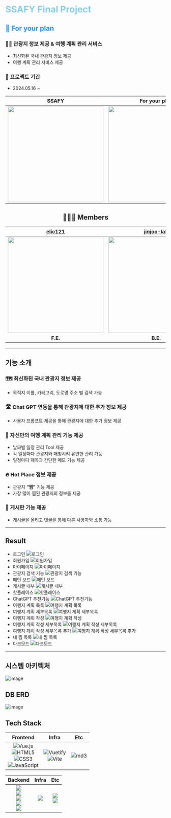 # <span style="color:skyblue">SSAFY Final Project</span>

## <span style="color:dodgerblue">📒 For your plan</span>

### 👨‍💻 관광지 정보 제공 & 여행 계획 관리 서비스

- 최신화된 국내 관광지 정보 제공
- 여행 계획 관리 서비스 제공

### 📅 **프로젝트 기간**

- 2024.05.16 ~

<div align="center">

| SSAFY                                                                                                       | For your plan                                                                                             |
| ----------------------------------------------------------------------------------------------------------- | --------------------------------------------------------------------------------------------------------- |
| <img src="https://github.com/ssafyFinalProject/.github/blob/main/profile/asset/ssafy-logo.png" width="300"> | <img src="https://github.com/ssafyFinalProject/.github/blob/main/profile/asset/fyp-logo.png" width="300"> |

## 🙇🏻‍♂️ **Members**

<div align="center">

|                    [elic121](https://github.com/elic121)                     |                 [jinjoo-lab](https://github.com/jinjoo-lab)                  |
| :--------------------------------------------------------------------------: | :--------------------------------------------------------------------------: |
| <img src="https://avatars.githubusercontent.com/u/87183040?v=4" width="300"> | <img src="https://avatars.githubusercontent.com/u/84346055?v=4" width="300"> |
|                                   **F.E.**                                   |                                   **B.E.**                                   |

---

<div align="left">

## 기능 소개

### **🗺️ 최신화된 국내 관광지 정보 제공**

- 목적지 이름, 카테고리, 도로명 주소 별 검색 가능

### **🛣️ Chat GPT 연동을 통해 관광지에 대한 추가 정보 제공**

- 사용자 프롬프트 제공을 통해 관광지에 대한 추가 정보 제공

### **🎯 자신만의 여행 계획 관리 기능 제공**

- 날짜별 일정 관리 Tool 제공
- 각 일정마다 관광지와 매칭시켜 유연한 관리 가능
- 일정마다 제목과 간단한 메모 기능 제공

### 🔥 Hot Place 정보 제공

- 관광지 **“찜”** 기능 제공
- 가장 많이 찜된 관광지의 정보를 제공

### **📱 게시판 기능 제공**

- 게시글을 올리고 댓글을 통해 다른 사용자와 소통 가능

---

## Result

- 로그인
  ![로그인](https://github.com/ssafyFinalProject/.github/blob/main/profile/asset/login.png)
- 회원가입
  ![회원가입](https://github.com/ssafyFinalProject/.github/blob/main/profile/asset/signup.png)
- 마이페이지
  ![마이페이지](https://github.com/ssafyFinalProject/.github/blob/main/profile/asset/mypage.png)
- 관광지 검색 기능
  ![관광지 검색 기능](https://github.com/ssafyFinalProject/.github/blob/main/profile/asset/search.png)
- 메인 보드
  ![메인 보드](https://github.com/ssafyFinalProject/.github/blob/main/profile/asset/board.png)
- 게시글 내부
  ![게시글 내부](https://github.com/ssafyFinalProject/.github/blob/main/profile/asset/board-inside.png)
- 핫플레이스
  ![핫플레이스](https://github.com/ssafyFinalProject/.github/blob/main/profile/asset/hot-place.png)
- ChatGPT 추천기능
  ![ChatGPT 추천기능](https://github.com/ssafyFinalProject/.github/blob/main/profile/asset/chatgpt.png)
- 여행지 계획 목록
  ![여행지 계획 목록](https://github.com/ssafyFinalProject/.github/blob/main/profile/asset/plan-list.jpg)
- 여행지 계획 세부목록
  ![여행지 계획 세부목록](https://github.com/ssafyFinalProject/.github/blob/main/profile/asset/plan-detail.jpg)
- 여행지 계획 작성
  ![여행지 계획 작성](https://github.com/ssafyFinalProject/.github/blob/main/profile/asset/plan-edit.png)
- 여행지 계획 작성 세부목록
  ![여행지 계획 작성 세부목록](https://github.com/ssafyFinalProject/.github/blob/main/profile/asset/plan-edit-detail.jpg)
- 여행지 계획 작성 세부목록 추가
  ![여행지 계획 작성 세부목록 추가](https://github.com/ssafyFinalProject/.github/blob/main/profile/asset/plan-edit-detail-edit.jpg)
- 내 찜 목록
  ![내 찜 목록](https://github.com/ssafyFinalProject/.github/blob/main/profile/asset/myplace.jpg)
- 다크모드
  ![다크모드](https://github.com/ssafyFinalProject/.github/blob/main/profile/asset/dark.jpg)

---

## 시스템 아키텍처

![image](https://github.com/ssafyFinalProject/Backend/assets/84346055/5fce8ded-ce00-444b-856c-ddc22b78e82f)

## DB ERD

![image](https://github.com/ssafyFinalProject/Backend/assets/84346055/576aa279-23fe-4d6c-8f3f-af87f723a70e)

## Tech Stack

|                                                                                                                                                                                                                                     Frontend                                                                                                                                                                                                                                      |                                                                                                         Infra                                                                                                         |                                                           Etc                                                            |
| :-------------------------------------------------------------------------------------------------------------------------------------------------------------------------------------------------------------------------------------------------------------------------------------------------------------------------------------------------------------------------------------------------------------------------------------------------------------------------------: | :-------------------------------------------------------------------------------------------------------------------------------------------------------------------------------------------------------------------: | :----------------------------------------------------------------------------------------------------------------------: |
| ![Vue.js](https://img.shields.io/badge/vuejs-%2335495e.svg?style=for-the-badge&logo=vuedotjs&logoColor=%234FC08D) <br/> ![HTML5](https://img.shields.io/badge/html5-%23E34F26.svg?style=for-the-badge&logo=html5&logoColor=white) <br/> ![CSS3](https://img.shields.io/badge/css3-%231572B6.svg?style=for-the-badge&logo=css3&logoColor=white) <br/> ![JavaScript](https://img.shields.io/badge/javascript-%23323330.svg?style=for-the-badge&logo=javascript&logoColor=%23F7DF1E) | ![Vuetify](https://img.shields.io/badge/Vuetify-1867C0?style=for-the-badge&logo=vuetify&logoColor=AEDDFF) <br/>![Vite](https://img.shields.io/badge/vite-%23646CFF.svg?style=for-the-badge&logo=vite&logoColor=white) | ![md3](https://img.shields.io/badge/material%20design-757575?style=for-the-badge&logo=material%20design&logoColor=white) |

|                                                                                                                                                                                                                                                                                   Backend                                                                                                                                                                                                                                                                                    |                                                 Infra                                                  |                                                                                                       Etc                                                                                                       |
| :--------------------------------------------------------------------------------------------------------------------------------------------------------------------------------------------------------------------------------------------------------------------------------------------------------------------------------------------------------------------------------------------------------------------------------------------------------------------------------------------------------------------------------------------------------------------------: | :----------------------------------------------------------------------------------------------------: | :-------------------------------------------------------------------------------------------------------------------------------------------------------------------------------------------------------------: |
| <img src="https://img.shields.io/badge/java-007396?style=for-the-badge&logo=OpenJDK&logoColor=white"><br><img src="https://img.shields.io/badge/springboot-6DB33F?style=for-the-badge&logo=springboot&logoColor=white"><br><img src="https://img.shields.io/badge/springsecurity-6DB33F?style=for-the-badge&logo=springsecurity&logoColor=white"> <br><img src="https://img.shields.io/badge/hibernate-59666C?style=for-the-badge&logo=hibernate&logoColor=white"> <br> <img src="https://img.shields.io/badge/MySQL-4479A1?style=for-the-badge&logo=MySQL&logoColor=white"> | <img src="https://img.shields.io/badge/docker-2496ED?style=for-the-badge&logo=docker&logoColor=white"> | <img src="https://img.shields.io/badge/KAKAO_MAP_SDK_V2-FFCD00?style=for-the-badge&logo=kakao&logoColor=white"><br><img src="https://img.shields.io/badge/ChatGPT-brightgreen?style=for-the-badge&logo=openai"> |
